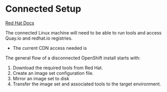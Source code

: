# Connected Setup

[Red Hat Docs](https://docs.redhat.com/en/documentation/openshift_container_platform/4.17/html/disconnected_environments/mirroring-in-disconnected-environments)

The connected Linux machine will need to be able to run tools and access Quay.io and redhat.io registries.

  - The current CDN access needed is

The general flow of a disconnected OpenShift install starts with: 

1. Download the required tools from Red Hat.
1. Create an image set configuration file.
1. Mirror an image set to disk 
1. Transfer the image set and associated tools to the target environment.
